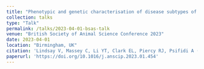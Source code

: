 ```yaml
---
title: "Phenotypic and genetic characterisation of disease subtypes of equine recurrent exertional rhabdomyolysis."
collection: talks
type: "Talk"
permalink: /talks/2023-04-01-bsas-talk
venue: "British Society of Animal Science Conference 2023"
date: 2023-04-01
location: "Birmingham, UK"
citation: 'Lindsay V, Massey C, Li YT, Clark EL, Piercy RJ, Psifidi A (2023) Phenotypic and genetic characterisation of disease subtypes of equine recurrent exertional rhabdomyolysis. <i>animal: science proceedings</i> 14(2)'
paperurl: 'https://doi.org/10.1016/j.anscip.2023.01.454'
---
```


